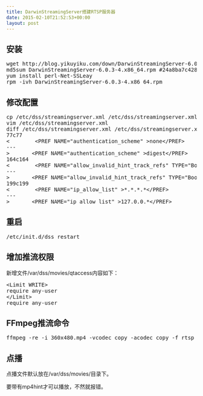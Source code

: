```yaml
---
title: DarwinStreamingServer搭建RTSP服务器
date: 2015-02-10T21:52:53+00:00
layout: post
---
```

## 安装

<pre>wget http://blog.yikuyiku.com/down/DarwinStreamingServer-6.0.3-4.x86_64.rpm
md5sum DarwinStreamingServer-6.0.3-4.x86_64.rpm #24a8ba7c428106fa4da0ec0c37842d1d
yum install perl-Net-SSLeay
rpm -ivh DarwinStreamingServer-6.0.3-4.x86_64.rpm
</pre>

## 修改配置

<pre>cp /etc/dss/streamingserver.xml /etc/dss/streamingserver.xml.bak
vim /etc/dss/streamingserver.xml
diff /etc/dss/streamingserver.xml /etc/dss/streamingserver.xml.bak
77c77
&lt; 		&lt;PREF NAME="authentication_scheme" >none&lt;/PREF>
---
> 		&lt;PREF NAME="authentication_scheme" >digest&lt;/PREF>
164c164
&lt; 		&lt;PREF NAME="allow_invalid_hint_track_refs" TYPE="Bool16" >true&lt;/PREF>
---
> 		&lt;PREF NAME="allow_invalid_hint_track_refs" TYPE="Bool16" >false&lt;/PREF>
199c199
&lt; 		&lt;PREF NAME="ip_allow_list" >*.*.*.*&lt;/PREF>
---
> 		&lt;PREF NAME="ip_allow_list" >127.0.0.*&lt;/PREF>
</pre>

## 重启

<pre>/etc/init.d/dss restart
</pre>

## 增加推流权限

新增文件/var/dss/movies/qtaccess内容如下：

<pre>&lt;Limit WRITE>  
require any-user  
&lt;/Limit>  
require any-user  
</pre>

## FFmpeg推流命令

<pre>ffmpeg -re -i 360x480.mp4 -vcodec copy -acodec copy -f rtsp -y rtsp://192.168.0.1/top.sdp
</pre>

## 点播

点播文件默认放在/var/dss/movies/目录下。
  
要带有mp4hint才可以播放，不然就报错。
